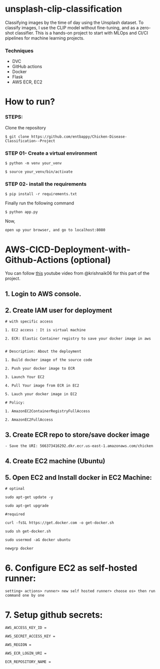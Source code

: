 # unsplash-clip-classification
Classifying images by the time of day using the Unsplash dataset. To classify images, I use the CLIP model without fine-tuning, and as a zero-shot classifier. This is a hands-on project to start with MLOps and CI/CI pipelines for machine learning projects.

### Techniques

- DVC
- GitHub actions
- Docker
- Flask
- AWS ECR, EC2

# How to run?
### STEPS:

Clone the repository

```
$ git clone https://github.com/entbappy/Chicken-Disease-Classification--Project
```
### STEP 01- Create a virtual environment

```
$ python -m venv your_venv
```

```
$ source your_venv/bin/activate
```


### STEP 02- install the requirements
```
$ pip install -r requirements.txt
```


Finally run the following command

```
$ python app.py
```

Now,
```
open up your browser, and go to localhost:8080
```





# AWS-CICD-Deployment-with-Github-Actions (optional)

You can follow [this](https://www.youtube.com/watch?v=p1bfK8ZJgkE&t=12662s) youtube video from @krishnaik06 for this part of the project.
## 1. Login to AWS console.

## 2. Create IAM user for deployment

	# with specific access

	1. EC2 access : It is virtual machine

	2. ECR: Elastic Container registry to save your docker image in aws


	# Description: About the deployment

	1. Build docker image of the source code

	2. Push your docker image to ECR

	3. Launch Your EC2

	4. Pull Your image from ECR in EC2

	5. Lauch your docker image in EC2

	# Policy:

	1. AmazonEC2ContainerRegistryFullAccess

	2. AmazonEC2FullAccess


## 3. Create ECR repo to store/save docker image
    - Save the URI: 566373416292.dkr.ecr.us-east-1.amazonaws.com/chicken


## 4. Create EC2 machine (Ubuntu)

## 5. Open EC2 and Install docker in EC2 Machine:


	# optinal

	sudo apt-get update -y

	sudo apt-get upgrade

	#required

	curl -fsSL https://get.docker.com -o get-docker.sh

	sudo sh get-docker.sh

	sudo usermod -aG docker ubuntu

	newgrp docker

# 6. Configure EC2 as self-hosted runner:
    setting> actions> runner> new self hosted runner> choose os> then run command one by one


# 7. Setup github secrets:

    AWS_ACCESS_KEY_ID =

    AWS_SECRET_ACCESS_KEY =

    AWS_REGION =

    AWS_ECR_LOGIN_URI =

    ECR_REPOSITORY_NAME =


